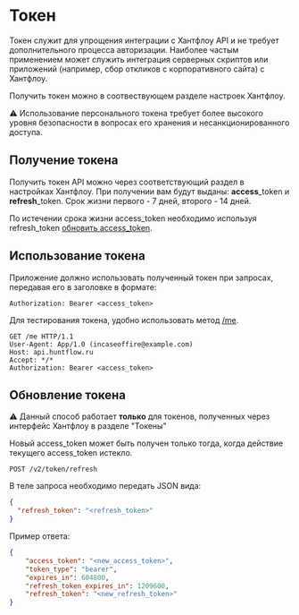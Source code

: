 # Токен

Токен служит для упрощения интеграции с Хантфлоу API и не требует дополнительного процесса авторизации. Наиболее 
частым применением может служить интеграция серверных скриптов или приложений (например, сбор откликов с корпоративного сайта) с Хантфлоу.

Получить токен можно в соотвествующем разделе настроек Хантфлоу.

:warning: Использование персонального токена требует более высокого уровня безопасности в вопросах его хранения и несанкционированного доступа.

<a name="get_token"></a>
## Получение токена
Получить токен API можно через соответствующий раздел в настройках Хантфлоу.
При получении вам будут выданы: **access**_token и **refresh**_token. Срок жизни первого - 7 дней, второго - 14 дней.

По истечении срока жизни access_token необходимо используя refresh_token [обновить access_token](token.md#refresh_token).

<a name="use_token"></a>
## Использование токена

Приложение должно использовать полученный токен при запросах, 
передавая его в заголовке в формате:

```Authorization: Bearer <access_token>```

Для тестирования токена, удобно использовать метод [/me](user.md#me).

```http
GET /me HTTP/1.1
User-Agent: App/1.0 (incaseoffire@example.com)
Host: api.huntflow.ru
Accept: */*
Authorization: Bearer <access_token>
```

<a name="refresh_token"></a>
## Обновление токена
:warning: Данный способ работает **только** для токенов, полученных через интерфейс Хантфлоу в разделе "Токены"

Новый access_token может быть получен только тогда, когда действие текущего access_token истекло.

`POST /v2/token/refresh`

В теле запроса необходимо передать JSON вида:
```json
{
  "refresh_token": "<refresh_token>"
}
```
Пример ответа:
```json
{
    "access_token": "<new_access_token>",
    "token_type": "bearer",
    "expires_in": 604800,
    "refresh_token_expires_in": 1209600,
    "refresh_token": "<new_refresh_token>"
}
```